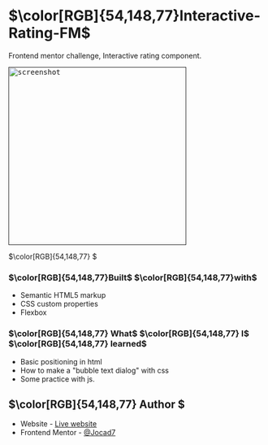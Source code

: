 # $\color[RGB]{54,148,77}Interactive-Rating-FM$
Frontend mentor challenge, Interactive rating component.

<kbd>
  <a href="">
    <img src="./assets/screenshot.png" width="350px" height="350px "alt="screenshot">
  </a>
</kbd>


$\color[RGB]{54,148,77} $


### $\color[RGB]{54,148,77}Built$ $\color[RGB]{54,148,77}with$
- Semantic HTML5 markup
- CSS custom properties
- Flexbox

### $\color[RGB]{54,148,77} What$ $\color[RGB]{54,148,77} I$ $\color[RGB]{54,148,77} learned$

- Basic positioning in html
- How to make a "bubble text dialog" with css
- Some practice with js.


## $\color[RGB]{54,148,77} Author $

- Website - [Live website]()
- Frontend Mentor - [@Jocad7](https://www.frontendmentor.io/profile/Jocad7)


